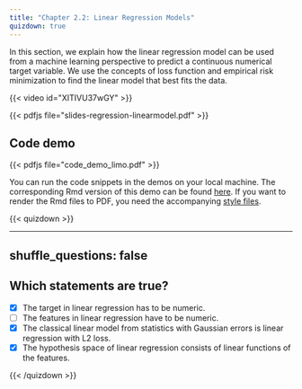 ```yaml
---
title: "Chapter 2.2: Linear Regression Models"
quizdown: true
---
```

In this section, we explain how the linear regression model can be used from a machine learning perspective to predict a continuous numerical target variable. We use the concepts of loss function and empirical risk minimization to find the linear model that best fits the data.

<!--more-->
{{< video id="XITIVU37wGY" >}}

{{< pdfjs file="slides-regression-linearmodel.pdf" >}}

## Code demo

{{< pdfjs file="code_demo_limo.pdf" >}}

You can run the code snippets in the demos on your local machine. The corresponding Rmd version of this demo can be found [here](https://github.com/compstat-lmu/lecture_i2ml/blob/master/code-demos/code_demo_limo.Rmd). If you want to render the Rmd files to PDF, you need the accompanying [style files](https://github.com/compstat-lmu/lecture_i2ml/tree/master/style). 

{{< quizdown >}}

---
shuffle_questions: false
---

## Which statements are true? 

- [x] The target in linear regression has to be numeric.
- [ ] The features in linear regression have to be numeric.
- [x] The classical linear model from statistics with Gaussian errors is linear regression with L2 loss.
- [x] The hypothesis space of linear regression consists of linear functions of the features.

{{< /quizdown >}}
